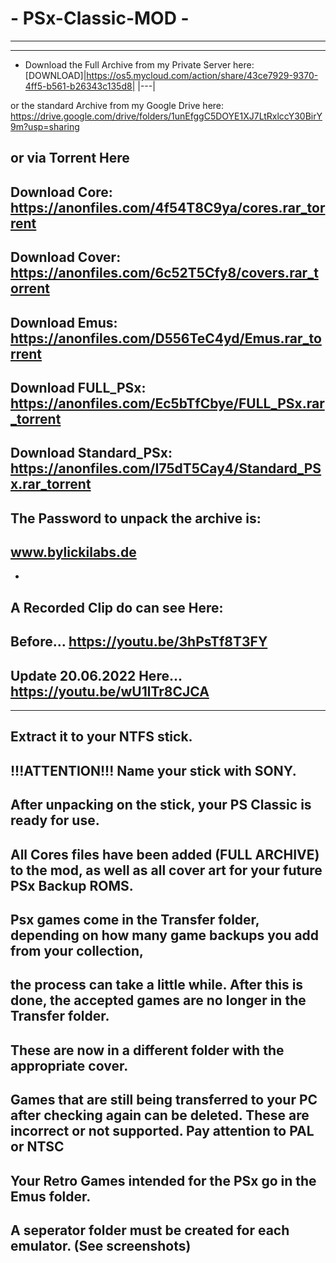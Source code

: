 # - PSx-Classic-MOD -
-----------------
-----------------
- Download the Full Archive from my Private Server here: [DOWNLOAD]|https://os5.mycloud.com/action/share/43ce7929-9370-4ff5-b561-b26343c135d8|
|---|

or the standard Archive from my Google Drive here: https://drive.google.com/drive/folders/1unEfggC5DOYE1XJ7LtRxlccY30BirY9m?usp=sharing

or via Torrent Here
-
Download Core: https://anonfiles.com/4f54T8C9ya/cores.rar_torrent
-
Download Cover: https://anonfiles.com/6c52T5Cfy8/covers.rar_torrent
-
Download Emus: https://anonfiles.com/D556TeC4yd/Emus.rar_torrent
-
Download FULL_PSx: https://anonfiles.com/Ec5bTfCbye/FULL_PSx.rar_torrent
-
Download Standard_PSx: https://anonfiles.com/I75dT5Cay4/Standard_PSx.rar_torrent
-
The Password to unpack the archive is: 
-
www.bylickilabs.de
-
-
A Recorded Clip do can see Here:
-
Before... https://youtu.be/3hPsTf8T3FY
-
Update 20.06.2022 Here... https://youtu.be/wU1lTr8CJCA
-------------------
-------------------
Extract it to your NTFS stick.
-
!!!ATTENTION!!! 
Name your stick with SONY.
-
After unpacking on the stick, your PS Classic is ready for use.
-
All Cores files have been added (FULL ARCHIVE) to the mod, as well as all cover art for your future PSx Backup ROMS. 
-
Psx games come in the Transfer folder, depending on how many game backups you add from your collection,
-
the process can take a little while. After this is done, the accepted games are no longer in the Transfer folder.
-
These are now in a different folder with the appropriate cover.
-
Games that are still being transferred to your PC after checking again can be deleted. These are incorrect or not supported. Pay attention to PAL or NTSC
-
Your Retro Games intended for the PSx go in the Emus folder.
-
A seperator folder must be created for each emulator. 
(See screenshots)
-
